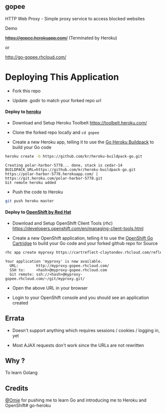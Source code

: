 gopee
-----

HTTP Web Proxy - Simple proxy service to access blocked websites

Demo

~~https://gopee.herokuapp.com/~~ (Terminated by Heroku)

or

http://go-gopee.rhcloud.com/

Deploying This Application
==========================

- Fork this repo

- Update .godir to match your forked repo url

#### Deploy to [heroku](https://www.heroku.com/)

- Download and Setup Heroku Toolbelt https://toolbelt.heroku.com/

- Clone the forked repo locally and `cd gopee`

- Create a new Heroku app, telling it to use the [Go Heroku Buildpack](https://github.com/kr/heroku-buildpack-go) to build your Go code

```sh
heroku create -b https://github.com/kr/heroku-buildpack-go.git
```

```
Creating polar-harbor-5778... done, stack is cedar-14
BUILDPACK_URL=https://github.com/kr/heroku-buildpack-go.git
https://polar-harbor-5778.herokuapp.com/ | https://git.heroku.com/polar-harbor-5778.git
Git remote heroku added
```

- Push the code to Heroku

```sh
git push heroku master
```

#### Deploy to [OpenShift by Red Hat](https://www.openshift.com/)

- Download and Setup OpenShift Client Tools (*rhc*) https://developers.openshift.com/en/managing-client-tools.html

- Create a new OpenShift application, telling it to use the [OpenShift Go Cartridge](https://github.com/smarterclayton/openshift-go-cart) to build your Go code and your forked github repo for Source

```sh
rhc app create myproxy https://cartreflect-claytondev.rhcloud.com/reflect?github=smarterclayton/openshift-go-cart --from-code <forked-github-repo-url>
```

```
Your application 'myproxy' is now available.
  URL:        http://myproxy-gopee.rhcloud.com/
  SSH to:     <hash>@myproxy-gopee.rhcloud.com
  Git remote: ssh://<hash>@myproxy-gopee.rhcloud.com/~/git/myproxy.git/
```

- Open the above URL in your browser

- Login to your OpenShift console and you should see an application created

## Errata

- Doesn't support anything which requires sessions / cookies / logging in, yet

- Most AJAX requests don't work since the URLs are not rewritten

## Why ?

To learn Golang
 
## Credits

[@Omie](https://github.com/Omie) for pushing me to learn Go and introducing me to Heroku and OpenShift# go-heroku 
